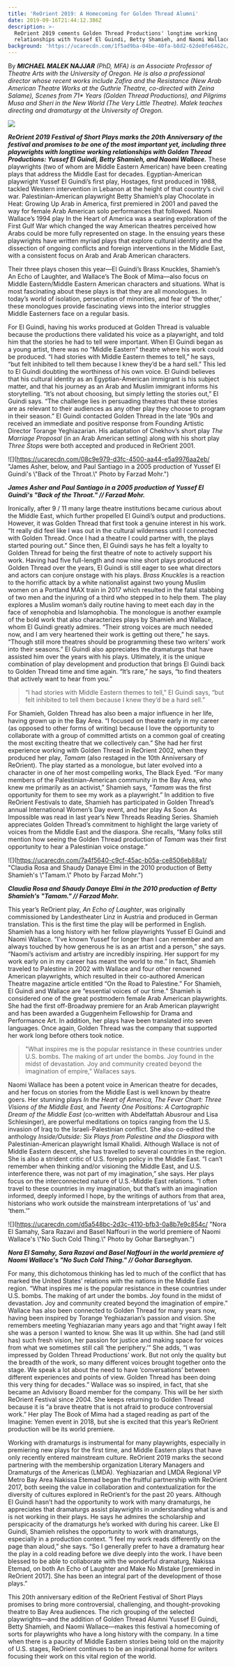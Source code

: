 ```yaml
---
title: 'ReOrient 2019: A Homecoming for Golden Thread Alumni'
date: 2019-09-16T21:44:12.386Z
description: >-
  ReOrient 2019 cements Golden Thread Productions' longtime working
  relationships with Yussef El Guindi, Betty Shamieh, and Naomi Wallace.
background: 'https://ucarecdn.com/1f5ad9ba-04be-40fa-b8d2-62de0fe6462c/'
---
```

By _**MICHAEL MALEK NAJJAR** (PhD, MFA) is an Associate Professor of Theatre Arts with the University of Oregon. He is also a professional director whose recent works include Zafira and the Resistance (New Arab American Theatre Works at the Guthrie Theatre, co-directed with Zeina Salame), Scenes from 71* Years (Golden Thread Productions), and Pilgrims Musa and Sheri in the New World (The Very Little Theatre). Malek teaches directing and dramaturgy at the University of Oregon._

![](https://ucarecdn.com/a17a81db-1e2a-4a7d-ae46-3628f7712baf/)

**_ReOrient 2019 Festival of Short Plays marks the 20th Anniversary of the festival and promises to be one of the most important yet, including three playwrights with longtime working relationships with Golden Thread Productions: Yussef El Guindi, Betty Shamieh, and Naomi Wallace._** These playwrights (two of whom are Middle Eastern American) have been creating plays that address the Middle East for decades. Egyptian-American playwright Yussef El Guindi’s first play, Hostages, first produced in 1988, tackled Western intervention in Lebanon at the height of that country’s civil war. Palestinian-American playwright Betty Shamieh’s play Chocolate in Heat: Growing Up Arab in America, first premiered in 2001 and paved the way for female Arab American solo performances that followed. Naomi Wallace’s 1994 play In the Heart of America was a searing exploration of the First Gulf War which changed the way American theatres perceived how Arabs could be more fully represented on stage. In the ensuing years these playwrights have written myriad plays that explore cultural identity and the dissection of ongoing conflicts and foreign interventions in the Middle East, with a consistent focus on Arab and Arab American characters.

Their three plays chosen this year—El Guindi’s Brass Knuckles, Shamieh’s An Echo of Laughter, and Wallace’s The Book of Mima—also focus on Middle Eastern/Middle Eastern American characters and situations. What is most fascinating about these plays is that they are all monologues. In today’s world of isolation, persecution of minorities, and fear of ‘the other,’ these monologues provide fascinating views into the interior struggles Middle Easterners face on a regular basis.

For El Guindi, having his works produced at Golden Thread is valuable because the productions there validated his voice as a playwright, and told him that the stories he had to tell were important. When El Guindi began as a young artist, there was no “Middle Eastern” theatre where his work could be produced. “I had stories with Middle Eastern themes to tell,” he says, “but felt inhibited to tell them because I knew they’d be a hard sell.” This led to El Guindi doubting the worthiness of his own voice. El Guindi believes that his cultural identity as an Egyptian-American immigrant is his subject matter, and that his journey as an Arab and Muslim immigrant informs his storytelling. “It’s not about choosing, but simply letting the stories out,” El Guindi says. “The challenge lies in persuading theatres that these stories are as relevant to their audiences as any other play they choose to program in their season.” El Guindi contacted Golden Thread in the late ‘90s and received an immediate and positive response from Founding Artistic Director Torange Yeghiazarian. His adaptation of Chekhov’s short play _The Marriage Proposal_ (in an Arab American setting) along with his short play _Three Stops_ were both accepted and produced in ReOrient 2001. 

![](https://ucarecdn.com/08c9e979-d3fc-4500-aa44-e5a9976aa2eb/ "James Asher, below, and Paul Santiago in a 2005 production of Yussef El Guindi's \\"Back of the Throat.\\" Photo by Farzad Mohr.")

**_James Asher and Paul Santiago in a 2005 production of Yussef El Guindi's "Back of the Throat." // Farzad Mohr._**

Ironically, after 9 / 11 many large theatre institutions became curious about the Middle East, which further propelled El Guindi’s output and productions. However, it was Golden Thread that first took a genuine interest in his work. “It really did feel like I was out in the cultural wilderness until I connected with Golden Thread. Once I had a theatre I could partner with, the plays started pouring out.” Since then, El Guindi says he has felt a loyalty to Golden Thread for being the first theatre of note to actively support his work. Having had five full-length and now nine short plays produced at Golden Thread over the years, El Guindi is still eager to see what directors and actors can conjure onstage with his plays. _Brass Knuckles_ is a reaction to the horrific attack by a white nationalist against two young Muslim women on a Portland MAX train in 2017 which resulted in the fatal stabbing of two men and the injuring of a third who stepped in to help them. The play explores a Muslim woman’s daily routine having to meet each day in the face of xenophobia and Islamophobia. The monologue is another example of the bold work that also characterizes plays by Shamieh and Wallace, whom El Guindi greatly admires. “Their strong voices are much needed now, and I am very heartened their work is getting out there,” he says. “Though still more theatres should be programming these two writers’ work into their seasons.” El Guindi also appreciates the dramaturgs that have assisted him over the years with his plays. Ultimately, it is the unique combination of play development and production that brings El Guindi back to Golden Thread time and time again.  “It’s rare,” he says, “to find theaters that actively want to hear from you.”

> “I had stories with Middle Eastern themes to tell,” El Guindi says, “but felt inhibited to tell them because I knew they’d be a hard sell.”

For Shamieh, Golden Thread has also been a major influence in her life, having grown up in the Bay Area. “I focused on theatre early in my career (as opposed to other forms of writing) because I love the opportunity to collaborate with a group of committed artists on a common goal of creating the most exciting theatre that we collectively can.” She had her first experience working with Golden Thread in ReOrient 2002, when they produced her play, _Tamam_ (also restaged in the 10th Anniversary of ReOrient). The play started as a monologue, but later evolved into a character in one of her most compelling works, The Black Eyed. “For many members of the Palestinian-American community in the Bay Area, who knew me primarily as an activist,” Shamieh says, “_Tamam_ was the first opportunity for them to see my work as a playwright.” In addition to five ReOrient Festivals to date, Shamieh has participated in Golden Thread’s annual International Women’s Day event, and her play As Soon As Impossible was read in last year’s New Threads Reading Series. Shamieh appreciates Golden Thread’s commitment to highlight the large variety of voices from the Middle East and the diaspora. She recalls, “Many folks still mention how seeing the Golden Thread production of _Tamam_ was their first opportunity to hear a Palestinian voice onstage.” 

![](https://ucarecdn.com/7a4f5640-c9cf-45ac-b05a-ce8506eb88a1/ "Claudia Rosa and Shaudy Danaye Elmi in the 2010 production of Betty Shamieh's \\"Tamam.\\" Photo by Farzad Mohr.")

**_Claudia Rosa and Shaudy Danaye Elmi in the 2010 production of Betty Shamieh's "Tamam." // Farzad Mohr._**

This year’s ReOrient play, _An Echo of Laughter_, was originally commissioned by Landestheater Linz in Austria and produced in German translation. This is the first time the play will be performed in English. Shamieh has a long history with her fellow playwrights Yussef El Guindi and Naomi Wallace. “I’ve known Yussef for longer than I can remember and am always touched by how generous he is as an artist and a person,” she says. “Naomi’s activism and artistry are incredibly inspiring. Her support for my work early on in my career has meant the world to me.” In fact, Shamieh traveled to Palestine in 2002 with Wallace and four other renowned American playwrights, which resulted in their co-authored American Theatre magazine article entitled “On the Road to Palestine.” For Shamieh, El Guindi and Wallace are “essential voices of our time.” Shamieh is considered one of the great postmodern female Arab American playwrights. She had the first off-Broadway premiere for an Arab American playwright and has been awarded a Guggenheim Fellowship for Drama and Performance Art. In addition, her plays have been translated into seven languages. Once again, Golden Thread was the company that supported her work long before others took notice. 

> "What inspires me is the popular resistance in these countries under U.S. bombs. The making of art under the bombs. Joy found in the midst of devastation. Joy and community created beyond the imagination of empire,” Wallaces says.

Naomi Wallace has been a potent voice in American theatre for decades, and her focus on stories from the Middle East is well known by theatre goers. Her stunning plays _In the Heart of America, The Fever Chart: Three Visions of the Middle East,_ and _Twenty One Positions: A Cartographic Dream of the Middle East_ (co-written with Abdelfattah Abusrour and Lisa Schlesinger), are powerful meditations on topics ranging from the U.S. invasion of Iraq to the Israeli-Palestinian conflict. She also co-edited the anthology _Inside/Outside: Six Plays from Palestine and the Diaspora_ with Palestinian-American playwright Ismail Khalidi. Although Wallace is not of Middle Eastern descent, she has travelled to several countries in the region. She is also a strident critic of U.S. foreign policy in the Middle East. “I can’t remember when thinking and/or visioning the Middle East, and U.S. interference there, was not part of my imagination,” she says. Her plays focus on the interconnected nature of U.S.-Middle East relations. “I often travel to these countries in my imagination, but that’s with an imagination informed, deeply informed I hope, by the writings of authors from that area, historians who work outside the mainstream interpretations of ‘us’ and ‘them.’” 

![](https://ucarecdn.com/d5a548bc-2d3c-4110-bfb3-0a8b7e9c854c/ "Nora El Samahy, Sara Razavi and Basel Naffouri in the world premiere of Naomi Wallace's \\"No Such Cold Thing.\\" Photo by Gohar Barseghyan.")

**_Nora El Samahy, Sara Razavi and Basel Naffouri in the world premiere of Naomi Wallace's "No Such Cold Thing." // Gohar Barseghyan._**

For many, this dichotomous thinking has led to much of the conflict that has marked the United States’ relations with the nations in the Middle East region. “What inspires me is the popular resistance in these countries under U.S. bombs. The making of art under the bombs. Joy found in the midst of devastation. Joy and community created beyond the imagination of empire.” Wallace has also been connected to Golden Thread for many years now, having been inspired by Torange Yeghiazarian’s passion and vision. She remembers meeting Yeghiazarian many years ago and that “right away I felt she was a person I wanted to know. She was lit up within. She had (and still has) such fresh vision, her passion for justice and making space for voices from what we sometimes still call ‘the periphery.’” She adds, “I was impressed by Golden Thread Productions’ work. But not only the quality but the breadth of the work, so many different voices brought together onto the stage. We speak a lot about the need to have ‘conversations’ between different experiences and points of view. Golden Thread has been doing this very thing for decades.” Wallace was so inspired, in fact, that she became an Advisory Board member for the company. This will be her sixth ReOrient Festival since 2004. She keeps returning to Golden Thread because it is “a brave theatre that is not afraid to produce controversial work.”  Her play The Book of Mima had a staged reading as part of the Imagine: Yemen event in 2018, but she is excited that this year’s ReOrient production will be its world premiere. 

Working with dramaturgs is instrumental for many playwrights, especially in premiering new plays for the first time, and Middle Eastern plays that have only recently entered mainstream culture. ReOrient 2019 marks the second partnering with the membership organization Literary Managers and Dramaturgs of the Americas (LMDA). Yeghiazarian and LMDA Regional VP Metro Bay Area Nakissa Etemad began the fruitful partnership with ReOrient 2017, both seeing the value in collaboration and contextualization for the diversity of cultures explored in ReOrient’s for the past 20 years. Although El Guindi hasn’t had the opportunity to work with many dramaturgs, he appreciates that dramaturgs assist playwrights in understanding what is and is not working in their plays. He says he admires the scholarship and perspicacity of the dramaturgs he’s worked with during his career. Like El Guindi, Shamieh relishes the opportunity to work with dramaturgs, especially in a production context. “I feel my work reads differently on the page than aloud,” she says. “So I generally prefer to have a dramaturg hear the play in a cold reading before we dive deeply into the work. I have been blessed to be able to collaborate with the wonderful dramaturg, Nakissa Etemad, on both An Echo of Laughter and Make No Mistake \[premiered in ReOrient 2017]. She has been an integral part of the development of those plays.” 

This 20th anniversary edition of the ReOrient Festival of Short Plays promises to bring more controversial, challenging, and thought-provoking theatre to Bay Area audiences. The rich grouping of the selected playwrights—and the addition of Golden Thread Alumni Yussef El Guindi, Betty Shamieh, and Naomi Wallace—makes this festival a homecoming of sorts for playwrights who have a long history with the company. In a time when there is a paucity of Middle Eastern stories being told on the majority of U.S. stages, ReOrient continues to be an inspirational home for writers focusing their work on this vital region of the world.
